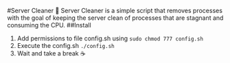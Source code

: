 #Server Cleaner 🚀
Server Cleaner is a simple script that removes processes with the goal of keeping the server clean of processes that are stagnant and consuming the CPU.
##Install 
1. Add permissions to file config.sh using `sudo chmod 777 config.sh`
2. Execute the config.sh `./config.sh`
3. Wait and take a break ☕